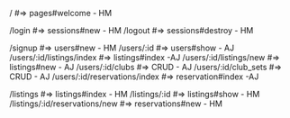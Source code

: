 / #=> pages#welcome - HM

/login #=> sessions#new - HM
/logout #=> sessions#destroy - HM

/signup #=> users#new - HM
/users/:id #=> users#show - AJ
/users/:id/listings/index #=> listings#index -AJ
/users/:id/listings/new #=> listings#new - AJ
/users/:id/clubs #=> CRUD - AJ
/users/:id/club_sets #=> CRUD - AJ
/users/:id/reservations/index #=> reservation#index -AJ

/listings #=> listings#index - HM
/listings/:id #=> listings#show - HM
/listings/:id/reservations/new #=> reservations#new - HM
